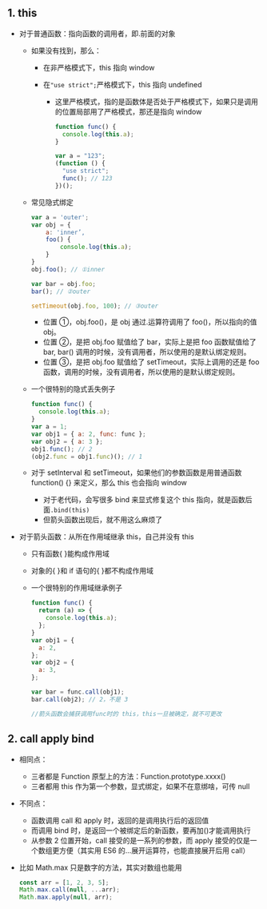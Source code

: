 ## 1. this

- 对于普通函数：指向函数的调用者，即.前面的对象

  - 如果没有找到，那么：

    - 在非严格模式下，this 指向 window
    - 在`"use strict";`严格模式下，this 指向 undefined

      - 这里严格模式，指的是函数体是否处于严格模式下，如果只是调用的位置局部用了严格模式，那还是指向 window

        ```js
        function func() {
          console.log(this.a);
        }

        var a = "123";
        (function () {
          "use strict";
          func(); // 123
        })();
        ```

  - 常见隐式绑定

    ```js
    var a = 'outer';
    var obj = {
        a: 'inner’,
        foo() {
            console.log(this.a);
        }
    }
    obj.foo(); // ①inner

    var bar = obj.foo;
    bar(); // ②outer

    setTimeout(obj.foo, 100); // ③outer
    ```

    - 位置 ①，obj.foo()，是 obj 通过.运算符调用了 foo()，所以指向的值 obj。
    - 位置 ②，是把 obj.foo 赋值给了 bar，实际上是把 foo 函数赋值给了 bar, bar() 调用的时候，没有调用者，所以使用的是默认绑定规则。
    - 位置 ③，是把 obj.foo 赋值给了 setTimeout，实际上调用的还是 foo 函数，调用的时候，没有调用者，所以使用的是默认绑定规则。

  - 一个很特别的隐式丢失例子
    ```js
    function func() {
      console.log(this.a);
    }
    var a = 1;
    var obj1 = { a: 2, func: func };
    var obj2 = { a: 3 };
    obj1.func(); // 2
    (obj2.func = obj1.func)(); // 1
    ```
  - 对于 setInterval 和 setTimeout，如果他们的参数函数是用普通函数 function() {} 来定义，那么 this 也会指向 window
    - 对于老代码，会写很多 bind 来显式修复这个 this 指向，就是函数后面`.bind(this)`
    - 但箭头函数出现后，就不用这么麻烦了

- 对于箭头函数：从所在作用域继承 this，自己并没有 this

  - 只有函数{ }能构成作用域
  - 对象的{ }和 if 语句的{ }都不构成作用域

  - 一个很特别的作用域继承例子

    ```js
    function func() {
      return (a) => {
        console.log(this.a);
      };
    }
    var obj1 = {
      a: 2,
    };
    var obj2 = {
      a: 3,
    };

    var bar = func.call(obj1);
    bar.call(obj2); // 2，不是 3

    //箭头函数会捕获调用func时的 this，this一旦被确定，就不可更改
    ```

## 2. call apply bind

- 相同点：

  - 三者都是 Function 原型上的方法：Function.prototype.xxxx()
  - 三者都用 this 作为第一个参数，显式绑定，如果不在意绑啥，可传 null

- 不同点：

  - 函数调用 call 和 apply 时，返回的是调用执行后的返回值
  - 而调用 bind 时，是返回一个被绑定后的新函数，要再加()才能调用执行
  - 从参数 2 位置开始，call 接受的是一系列的参数，而 apply 接受的仅是一个数组更方便（其实用 ES6 的...展开运算符，也能直接展开后用 call）

- 比如 Math.max 只是数字的方法，其实对数组也能用
  ```js
  const arr = [1, 2, 3, 5];
  Math.max.call(null, ...arr);
  Math.max.apply(null, arr);
  ```
